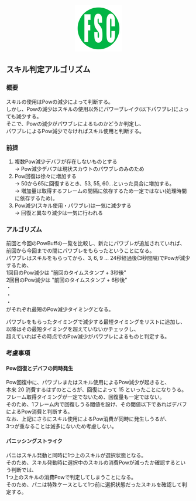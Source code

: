 <p align="center">
  <img src="img/icon.png">
</p>

## スキル判定アルゴリズム
### 概要
スキルの使用はPowの減少によって判断する。  
しかし、Powの減少はスキルの使用以外にパワーブレイク(以下パワブレ)によっても減少する。  
そこで、Powの減少がパワブレによるものかどうか判定し、  
パワブレによるPow減少でなければスキル使用と判断する。  

### 前提
1. 複数Pow減少デバフが存在しないものとする  
   → Pow減少デバフは現状スカウトのパワブレのみのため  
2. Pow回復は徐々に増加する  
   → 50から65に回復するとき、53, 55, 60…といった具合に増加する。  
   → 増加量は取得するフレームの間隔に依存するため一定ではない(処理時間に依存するため)。  
3. Pow減少(スキル使用・パワブレ)は一気に減少する  
   → 回復と異なり減少は一気に行われる  

### アルゴリズム
前回と今回のPowBuffの一覧を比較し、新たにパワブレが追加されていれば、  
前回から今回までの間にパワブレをもらったということになる。  
パワブレはスキルをもらってから、3, 6, 9 ... 24秒経過後(3秒間隔)でPowが減少するため、  
1回目のPow減少は "前回のタイムスタンプ + 3秒後"  
2回目のPow減少は "前回のタイムスタンプ + 6秒後"  
・  
・  
・  
がそれぞれ最短のPow減少タイミングとなる。  
  
パワブレをもらったタイミングで減少する最短タイミングをリストに追加し、  
以降はその最短タイミングを超えていないかチェックし、  
超えていればその時点でのPow減少がパワブレによるものと判定する。  

### 考慮事項
#### Pow回復とデバフの同時発生
Pow回復中に、パワブレまたはスキル使用によるPow減少が起きると、  
本来 20 消費するはずのところが、回復によって 15 といったことになりうる。  
フレーム取得タイミングが一定でないため、回復量も一定ではない。  
そのため、1フレーム内で回復しうる閾値を設け、その閾値以下であればデバフによるPow消費と判断する。  
なお、上記にさらにスキル使用によるPow消費が同時に発生しうるが、  
3つが重なることは滅多にないため考慮しない。  

#### パニッシングストライク
パニはスキル発動と同時に1つ上のスキルが選択状態となる。  
そのため、スキル発動時に選択中のスキルの消費Powが減ったか確認するという判断では、  
1つ上のスキルの消費Powで判定してしまうことになる。  
そのため、パニは特殊ケースとして1つ前に選択状態だったスキルを確認して判定する。  
